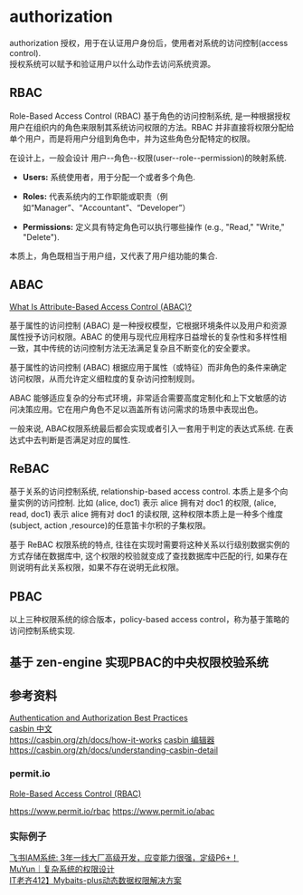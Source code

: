 
# authorization

authorization 授权，用于在认证用户身份后，使用者对系统的访问控制(access control).  
授权系统可以赋予和验证用户以什么动作去访问系统资源。

## RBAC

Role-Based Access Control (RBAC) 基于角色的访问控制系统, 是一种根据授权用户在组织内的角色来限制其系统访问权限的方法。RBAC 并非直接将权限分配给单个用户，而是将用户分组到角色中，并为这些角色分配特定的权限。

在设计上，一般会设计 用户--角色--权限(user--role--permission)的映射系统.

- **Users:** 系统使用者，用于分配一个或者多个角色.

- **Roles:** 代表系统内的工作职能或职责（例如“Manager”、“Accountant”、“Developer”）

- **Permissions:** 定义具有特定角色可以执行哪些操作 (e.g., "Read," "Write," "Delete"). 


本质上，角色既相当于用户组，又代表了用户组功能的集合.

## ABAC

[What Is Attribute-Based Access Control (ABAC)?](https://www.permit.io/blog/what-is-abac)  

基于属性的访问控制 (ABAC) 是一种授权模型，它根据环境条件以及用户和资源属性授予访问权限。ABAC 的使用与现代应用程序日益增长的复杂性和多样性相一致，其中传统的访问控制方法无法满足复杂且不断变化的安全要求。

基于属性的访问控制 (ABAC) 根据应用于属性（或特征）而非角色的条件来确定访问权限，从而允许定义细粒度的复杂访问控制规则。

ABAC 能够适应复杂的分布式环境，非常适合需要高度定制化和上下文敏感的访问决策应用。它在用户角色不足以涵盖所有访问需求的场景中表现出色。




一般来说, ABAC权限系统最后都会实现或者引入一套用于判定的表达式系统. 在表达式中去判断是否满足对应的属性.

## ReBAC

基于关系的访问控制系统, relationship-based access control. 本质上是多个向量实例的访问控制. 比如 (alice, doc1) 表示 alice 拥有对 doc1 的权限, (alice, read, doc1) 表示  alice 拥有对 doc1 的读权限, 这种权限本质上是一种多个维度(subject, action ,resource)的任意笛卡尔积的子集权限。

基于 ReBAC 权限系统的特点, 往往在实现时需要将这种关系以行级别数据实例的方式存储在数据库中, 这个权限的校验就变成了查找数据库中匹配的行, 如果存在则说明有此关系权限，如果不存在说明无此权限。

## PBAC

以上三种权限系统的综合版本，policy-based access control，称为基于策略的访问控制系统实现.


## 基于 zen-engine 实现PBAC的中央权限校验系统



## 参考资料

[Authentication and Authorization Best Practices](https://blog.gitguardian.com/authentication-and-authorization/)  
[casbin 中文](https://casbin.org/zh/)  
https://casbin.org/zh/docs/how-it-works
[casbin 编辑器](https://casbin.org/zh/editor)  
https://casbin.org/zh/docs/understanding-casbin-detail
### permit.io

[Role-Based Access Control (RBAC)](http://permit.io/rbac?_gl=1*vlim4i*_gcl_au*MTg2MTk3NDM3OC4xNzU1MDQ4NDE1*_ga*ODM5MTI1NDkwLjE3NDM2NDQ4OTU.*_ga_SPFKH5NXDE*czE3NTUwNTYyODIkbzkkZzEkdDE3NTUwNTYzNDIkajYwJGwwJGgxOTI1Mzk1ODM0 "http://permit.io/rbac")


https://www.permit.io/rbac
https://www.permit.io/abac


### 实际例子

[飞书IAM系统: 3年一线大厂高级开发，应变能力很强，定级P6+！](https://www.bilibili.com/video/BV1wHoiY9EBt/?spm_id_from=333.1387.upload.video_card.click&vd_source=8f2e8d9afb969c72b313832ed92dc193)  
[MuYun｜复杂系统的权限设计](https://www.bilibili.com/video/BV1iSDUYhEuh/?spm_id_from=333.337.search-card.all.click&vd_source=8f2e8d9afb969c72b313832ed92dc193)  
[IT老齐412】Mybaits-plus动态数据权限解决方案](https://www.bilibili.com/video/BV1Dh4y1i7Nm/?spm_id_from=333.337.search-card.all.click&vd_source=8f2e8d9afb969c72b313832ed92dc193)  

